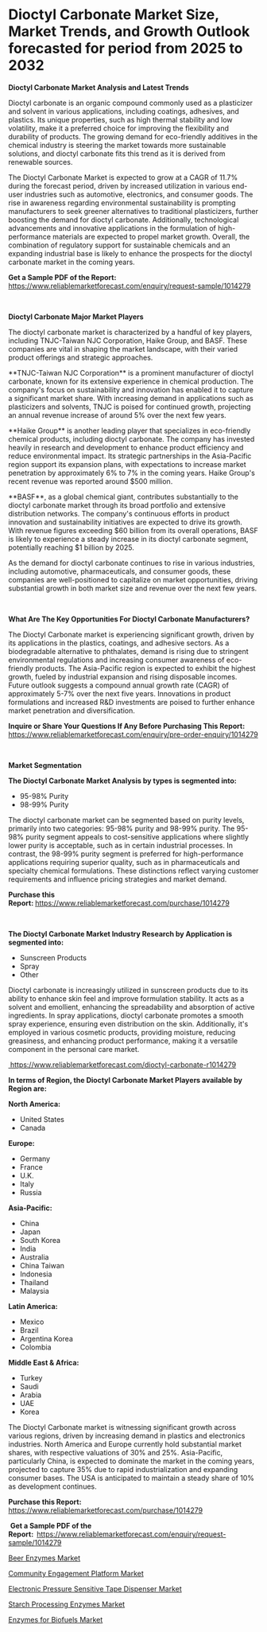 <p><h1>Dioctyl Carbonate Market Size, Market Trends, and Growth Outlook forecasted for period from 2025 to 2032</h1></p><p><strong>Dioctyl Carbonate Market Analysis and Latest Trends</strong></p>
<p><p>Dioctyl carbonate is an organic compound commonly used as a plasticizer and solvent in various applications, including coatings, adhesives, and plastics. Its unique properties, such as high thermal stability and low volatility, make it a preferred choice for improving the flexibility and durability of products. The growing demand for eco-friendly additives in the chemical industry is steering the market towards more sustainable solutions, and dioctyl carbonate fits this trend as it is derived from renewable sources.</p><p>The Dioctyl Carbonate Market is expected to grow at a CAGR of 11.7% during the forecast period, driven by increased utilization in various end-user industries such as automotive, electronics, and consumer goods. The rise in awareness regarding environmental sustainability is prompting manufacturers to seek greener alternatives to traditional plasticizers, further boosting the demand for dioctyl carbonate. Additionally, technological advancements and innovative applications in the formulation of high-performance materials are expected to propel market growth. Overall, the combination of regulatory support for sustainable chemicals and an expanding industrial base is likely to enhance the prospects for the dioctyl carbonate market in the coming years.</p></p>
<p><strong>Get a Sample PDF of the Report:&nbsp;</strong> <a href="https://www.reliablemarketforecast.com/enquiry/request-sample/1014279?utm_campaign=1110&utm_medium=2&utm_source=Github&utm_content=ia&utm_term=06032025&utm_id=dioctyl-carbonate">https://www.reliablemarketforecast.com/enquiry/request-sample/1014279</a></p>
<p>&nbsp;</p>
<p><strong>Dioctyl Carbonate Major Market Players</strong></p>
<p><p>The dioctyl carbonate market is characterized by a handful of key players, including TNJC-Taiwan NJC Corporation, Haike Group, and BASF. These companies are vital in shaping the market landscape, with their varied product offerings and strategic approaches.</p><p>**TNJC-Taiwan NJC Corporation** is a prominent manufacturer of dioctyl carbonate, known for its extensive experience in chemical production. The company's focus on sustainability and innovation has enabled it to capture a significant market share. With increasing demand in applications such as plasticizers and solvents, TNJC is poised for continued growth, projecting an annual revenue increase of around 5% over the next few years.</p><p>**Haike Group** is another leading player that specializes in eco-friendly chemical products, including dioctyl carbonate. The company has invested heavily in research and development to enhance product efficiency and reduce environmental impact. Its strategic partnerships in the Asia-Pacific region support its expansion plans, with expectations to increase market penetration by approximately 6% to 7% in the coming years. Haike Group's recent revenue was reported around $500 million.</p><p>**BASF**, as a global chemical giant, contributes substantially to the dioctyl carbonate market through its broad portfolio and extensive distribution networks. The company's continuous efforts in product innovation and sustainability initiatives are expected to drive its growth. With revenue figures exceeding $60 billion from its overall operations, BASF is likely to experience a steady increase in its dioctyl carbonate segment, potentially reaching $1 billion by 2025.</p><p>As the demand for dioctyl carbonate continues to rise in various industries, including automotive, pharmaceuticals, and consumer goods, these companies are well-positioned to capitalize on market opportunities, driving substantial growth in both market size and revenue over the next few years.</p></p>
<p>&nbsp;</p>
<p><strong>What Are The Key Opportunities For Dioctyl Carbonate Manufacturers?</strong></p>
<p><p>The Dioctyl Carbonate market is experiencing significant growth, driven by its applications in the plastics, coatings, and adhesive sectors. As a biodegradable alternative to phthalates, demand is rising due to stringent environmental regulations and increasing consumer awareness of eco-friendly products. The Asia-Pacific region is expected to exhibit the highest growth, fueled by industrial expansion and rising disposable incomes. Future outlook suggests a compound annual growth rate (CAGR) of approximately 5-7% over the next five years. Innovations in product formulations and increased R&D investments are poised to further enhance market penetration and diversification.</p></p>
<p><strong>Inquire or Share Your Questions If Any Before Purchasing This Report:</strong> <a href="https://www.reliablemarketforecast.com/enquiry/pre-order-enquiry/1014279?utm_campaign=1110&utm_medium=2&utm_source=Github&utm_content=ia&utm_term=06032025&utm_id=dioctyl-carbonate">https://www.reliablemarketforecast.com/enquiry/pre-order-enquiry/1014279</a></p>
<p>&nbsp;</p>
<p><strong>Market Segmentation</strong></p>
<p><strong>The Dioctyl Carbonate Market Analysis by types is segmented into:</strong></p>
<p><ul><li>95-98% Purity</li><li>98-99% Purity</li></ul></p>
<p><p>The dioctyl carbonate market can be segmented based on purity levels, primarily into two categories: 95-98% purity and 98-99% purity. The 95-98% purity segment appeals to cost-sensitive applications where slightly lower purity is acceptable, such as in certain industrial processes. In contrast, the 98-99% purity segment is preferred for high-performance applications requiring superior quality, such as in pharmaceuticals and specialty chemical formulations. These distinctions reflect varying customer requirements and influence pricing strategies and market demand.</p></p>
<p><strong>Purchase this Report:&nbsp;</strong><a href="https://www.reliablemarketforecast.com/purchase/1014279?utm_campaign=1110&utm_medium=2&utm_source=Github&utm_content=ia&utm_term=06032025&utm_id=dioctyl-carbonate">https://www.reliablemarketforecast.com/purchase/1014279</a></p>
<p>&nbsp;</p>
<p><strong>The Dioctyl Carbonate Market Industry Research by Application is segmented into:</strong></p>
<p><ul><li>Sunscreen Products</li><li>Spray</li><li>Other</li></ul></p>
<p><p>Dioctyl carbonate is increasingly utilized in sunscreen products due to its ability to enhance skin feel and improve formulation stability. It acts as a solvent and emollient, enhancing the spreadability and absorption of active ingredients. In spray applications, dioctyl carbonate promotes a smooth spray experience, ensuring even distribution on the skin. Additionally, it's employed in various cosmetic products, providing moisture, reducing greasiness, and enhancing product performance, making it a versatile component in the personal care market.</p></p>
<p><a href="https://www.reliablemarketforecast.com/dioctyl-carbonate-r1014279?utm_campaign=1110&utm_medium=2&utm_source=Github&utm_content=ia&utm_term=06032025&utm_id=dioctyl-carbonate">&nbsp;https://www.reliablemarketforecast.com/dioctyl-carbonate-r1014279</a></p>
<p><strong>In terms of Region, the Dioctyl Carbonate Market Players available by Region are:</strong></p>
<p>
    <p> <strong> North America: </strong>
        <ul>
            <li>United States</li>
            <li>Canada</li>
        </ul>
        </p> 
    <p> <strong> Europe: </strong>
        <ul>
            <li>Germany</li>
            <li>France</li>
            <li>U.K.</li>
            <li>Italy</li>
            <li>Russia</li>
        </ul>
        </p> 
    <p> <strong> Asia-Pacific: </strong>
        <ul>
            <li>China</li>
            <li>Japan</li>
            <li>South Korea</li>
            <li>India</li>
            <li>Australia</li>
            <li>China Taiwan</li>
            <li>Indonesia</li>
            <li>Thailand</li>
            <li>Malaysia</li>
        </ul>
        </p> 
    <p> <strong> Latin America: </strong>
        <ul>
            <li>Mexico</li>
            <li>Brazil</li>
            <li>Argentina Korea</li>
            <li>Colombia</li>
        </ul>
        </p> 
    <p> <strong> Middle East & Africa: </strong>
        <ul>
            <li>Turkey</li>
            <li>Saudi</li>
            <li>Arabia</li>
            <li>UAE</li>
            <li>Korea</li>
        </ul>
    </p>
    </p>
<p><p>The Dioctyl Carbonate market is witnessing significant growth across various regions, driven by increasing demand in plastics and electronics industries. North America and Europe currently hold substantial market shares, with respective valuations of 30% and 25%. Asia-Pacific, particularly China, is expected to dominate the market in the coming years, projected to capture 35% due to rapid industrialization and expanding consumer bases. The USA is anticipated to maintain a steady share of 10% as development continues.</p></p>
<p><strong>Purchase this Report: </strong><a href="https://www.reliablemarketforecast.com/purchase/1014279?utm_campaign=1110&utm_medium=2&utm_source=Github&utm_content=ia&utm_term=06032025&utm_id=dioctyl-carbonate">https://www.reliablemarketforecast.com/purchase/1014279</a></p>
<p>&nbsp;<strong>Get a Sample PDF of the Report:&nbsp;&nbsp;</strong><a href="https://www.reliablemarketforecast.com/enquiry/request-sample/1014279?utm_campaign=1110&utm_medium=2&utm_source=Github&utm_content=ia&utm_term=06032025&utm_id=dioctyl-carbonate">https://www.reliablemarketforecast.com/enquiry/request-sample/1014279</a></p>
<p><strong></strong></p>
<p><p><a href="https://github.com/bibzmuiko/Market-Research-Report-List-1/blob/main/beer-enzymes-market.md?utm_campaign=1110&utm_medium=2&utm_source=Github&utm_content=ia&utm_term=06032025&utm_id=dioctyl-carbonate">Beer Enzymes Market</a></p><p><a href="https://github.com/kumadenthela/Market-Research-Report-List-1/blob/main/community-engagement-platform-market.md?utm_campaign=1110&utm_medium=2&utm_source=Github&utm_content=ia&utm_term=06032025&utm_id=dioctyl-carbonate">Community Engagement Platform Market</a></p><p><a href="https://github.com/vaeilabin/Market-Research-Report-List-1/blob/main/electronic-pressure-sensitive-tape-dispenser-market.md?utm_campaign=1110&utm_medium=2&utm_source=Github&utm_content=ia&utm_term=06032025&utm_id=dioctyl-carbonate">Electronic Pressure Sensitive Tape Dispenser Market</a></p><p><a href="https://github.com/linnuripat/Market-Research-Report-List-1/blob/main/starch-processing-enzymes-market.md?utm_campaign=1110&utm_medium=2&utm_source=Github&utm_content=ia&utm_term=06032025&utm_id=dioctyl-carbonate">Starch Processing Enzymes Market</a></p><p><a href="https://github.com/ikokwuihepa/Market-Research-Report-List-1/blob/main/enzymes-for-biofuels-market.md?utm_campaign=1110&utm_medium=2&utm_source=Github&utm_content=ia&utm_term=06032025&utm_id=dioctyl-carbonate">Enzymes for Biofuels Market</a></p></p>